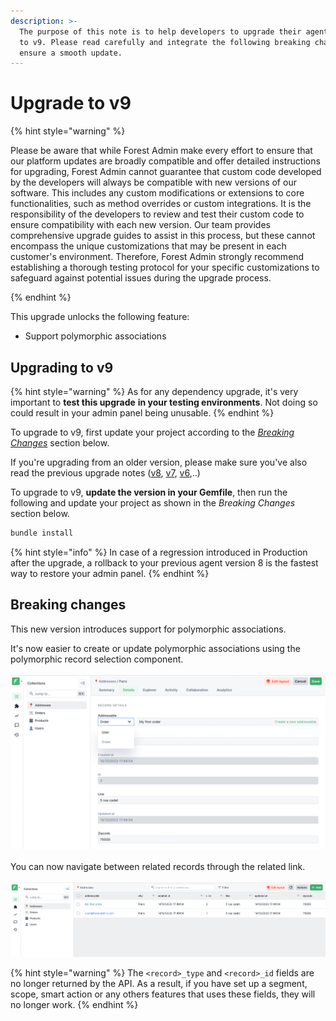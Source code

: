 ```yaml
---
description: >-
  The purpose of this note is to help developers to upgrade their agent from v8
  to v9. Please read carefully and integrate the following breaking changes to
  ensure a smooth update.​
---
```


# Upgrade to v9

{% hint style="warning" %}

Please be aware that while Forest Admin make every effort to ensure that our platform updates are broadly compatible and offer detailed instructions for upgrading, Forest Admin cannot guarantee that custom code developed by the developers will always be compatible with new versions of our software. This includes any custom modifications or extensions to core functionalities, such as method overrides or custom integrations. It is the responsibility of the developers to review and test their custom code to ensure compatibility with each new version. Our team provides comprehensive upgrade guides to assist in this process, but these cannot encompass the unique customizations that may be present in each customer's environment. Therefore, Forest Admin strongly recommend establishing a thorough testing protocol for your specific customizations to safeguard against potential issues during the upgrade process.

{% endhint %}

This upgrade unlocks the following feature:

* Support polymorphic associations

## Upgrading to v9

{% hint style="warning" %}
As for any dependency upgrade, it's very important to **test this upgrade** **in your testing environments**. Not doing so could result in your admin panel being unusable.
{% endhint %}

To upgrade to v9, first update your project according to the [_Breaking Changes_](../upgrade-notes-rails/upgrade-to-v9.md#breaking-changes) section below.&#x20;

If you're upgrading from an older version, please make sure you've also read the previous upgrade notes ([v8](upgrade-to-v8.md), [v7](upgrade-to-v7.md), [v6](upgrade-to-v6.md),..)

To upgrade to v9, **update the version in your Gemfile**, then run the following and update your project as shown in the _Breaking Changes_ section below.

```ruby
bundle install
```

{% hint style="info" %}
In case of a regression introduced in Production after the upgrade, a rollback to your previous agent version 8 is the fastest way to restore your admin panel.
{% endhint %}

## Breaking changes

This new version introduces support for polymorphic associations.

It's now easier to create or update polymorphic associations using the polymorphic record selection component.\
\
![](<../../../.gitbook/assets/image (550).png>)\
\
You can now navigate between related records through the related link.\
\
![](<../../../.gitbook/assets/image (551).png>)

{% hint style="warning" %}
The ```<record>_type``` and ```<record>_id``` fields are no longer returned by the API. As a result, if you have set up a segment, scope, smart action or any others features that uses these fields, they will no longer work.
{% endhint %}

